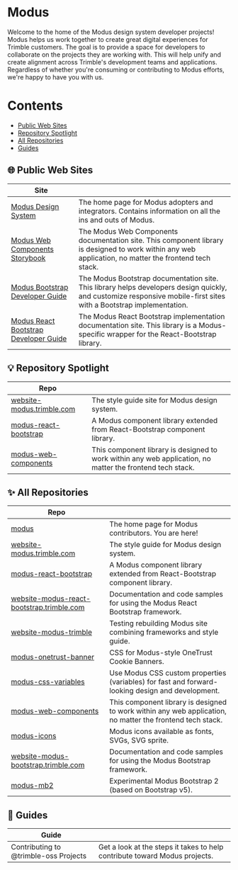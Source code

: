 # Modus

Welcome to the home of the Modus design system developer projects! Modus helps us work together to create great digital experiences for Trimble customers. The goal is to provide a space for developers to collaborate on the projects they are working with. This will help unify and create alignment across Trimble's development teams and applications. Regardless of whether you're consuming or contributing to Modus efforts, we're happy to have you with us.

# Contents

- [Public Web Sites](#-public-web-sites)
- [Repository Spotlight](#-repository-spotlight)
- [All Repositories](#-all-repositories)
- [Guides](#-guides)

## 🌐 Public Web Sites

| Site                                                         |                                                              |
| ------------------------------------------------------------ | ------------------------------------------------------------ |
| [Modus Design System](https://modus.trimble.com)             | The home page for Modus adopters and integrators. Contains information on all the ins and outs of Modus. |
| [Modus Web Components Storybook](https://modus-web-components.trimble.com/) | The Modus Web Components documentation site. This component library is designed to work within any web application, no matter the frontend tech stack. |
| [Modus Bootstrap Developer Guide](https://modus-bootstrap.trimble.com/) | The Modus Bootstrap documentation site. This library helps developers design quickly, and customize responsive mobile-first sites with a Bootstrap implementation. |
| [Modus React Bootstrap Developer Guide](https://modus-react-bootstrap.trimble.com/) | The Modus React Bootstrap implementation documentation site. This library is a Modus-specific wrapper for the React-Bootstrap library. |

## 💡 Repository Spotlight 

| Repo                                                         |                                                              |
| ------------------------------------------------------------ | ------------------------------------------------------------ |
| [website-modus.trimble.com](https://github.com/trimble-oss/website-modus.trimble.com) | The style guide site for Modus design system.                |
| [modus-react-bootstrap](https://github.com/trimble-oss/modus-react-bootstrap) | A Modus component library extended from React-Bootstrap component library. |
| [modus-web-components](https://github.com/trimble-oss/modus-web-components) | This component library is designed to work within any web application, no matter the frontend tech stack. |

## ✨ All Repositories

| Repo                                                         |                                                              |
| ------------------------------------------------------------ | ------------------------------------------------------------ |
| [modus](https://github.com/trimble-oss/modus)                | The home page for Modus contributors. You are here!          |
| [website-modus.trimble.com](https://github.com/trimble-oss/website-modus.trimble.com) | The style guide for Modus design system.                     |
| [modus-react-bootstrap](https://github.com/trimble-oss/modus-react-bootstrap) | A Modus component library extended from React-Bootstrap component library. |
| [website-modus-react-bootstrap.trimble.com](https://github.com/trimble-oss/website-modus-react-bootstrap.trimble.com) | Documentation and code samples for using the Modus React Bootstrap framework. |
| [website-modus-trimble](https://github.com/trimble-oss/website-modus-trimble) | Testing rebuilding Modus site combining frameworks and style guide. |
| [modus-onetrust-banner](https://github.com/trimble-oss/modus-onetrust-banner) | CSS for Modus-style OneTrust Cookie Banners.                 |
| [modus-css-variables](https://github.com/trimble-oss/modus-css-variables) | Use Modus CSS custom properties (variables) for fast and forward-looking design and development. |
| [modus-web-components](https://github.com/trimble-oss/modus-web-components) | This component library is designed to work within any web application, no matter the frontend tech stack. |
| [modus-icons](https://github.com/trimble-oss/modus-icons)    | Modus icons available as fonts, SVGs, SVG sprite.            |
| [website-modus-bootstrap.trimble.com](https://github.com/trimble-oss/website-modus-bootstrap.trimble.com) | Documentation and code samples for using the Modus Bootstrap framework. |
| [modus-mb2](https://github.com/trimble-oss/modus-mb2)        | Experimental Modus Bootstrap 2 (based on Bootstrap v5).      |

## 📘 Guides

| Guide                                 |                                                              |
| ------------------------------------- | ------------------------------------------------------------ |
| Contributing to @trimble-oss Projects | Get a look at the steps it takes to help contribute toward Modus projects. |

